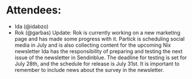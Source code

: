 # Attendees:
- Ida (@idabzo)
- Rok (@garbas)
​Update:
Rok is currently working on a new marketing page and has made some progress with it.
Partick is scheduling social media in July and is also collecting content for the upcoming Nix newsletter
Ida has the responsibility of preparing and testing the next issue of the newsletter in Sendinblue. The deadline for testing is set for July 28th, and the schedule for release is July 31st. It is important to remember to include news about the survey in the newsletter.